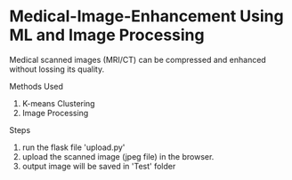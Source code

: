 # Medical-Image-Enhancement Using ML and Image Processing
Medical scanned images (MRI/CT) can be compressed and enhanced without lossing its quality.

Methods Used
1. K-means Clustering
2. Image Processing

Steps

1. run the flask file 'upload.py'
2. upload the scanned image (jpeg file) in the browser.
3. output image will be saved in 'Test' folder
